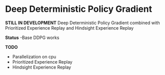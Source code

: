 # Deep Deterministic Policy Gradient

****STILL IN DEVELOPMENT****
Deep Deterministic Policy Gradient combined with Prioritized Experience Replay and Hindsight Experience Replay

****Status****
-Base DDPG works

****TODO****
- Parallelization on cpu
- Prioritized Experience Replay
- Hindsight Experience Replay
